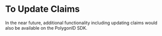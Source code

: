 # To Update Claims

In the near future, additional functionality including updating claims would also be available on the PolygonID SDK.